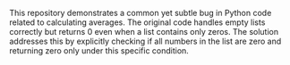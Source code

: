 This repository demonstrates a common yet subtle bug in Python code related to calculating averages. The original code handles empty lists correctly but returns 0 even when a list contains only zeros. The solution addresses this by explicitly checking if all numbers in the list are zero and returning zero only under this specific condition.
